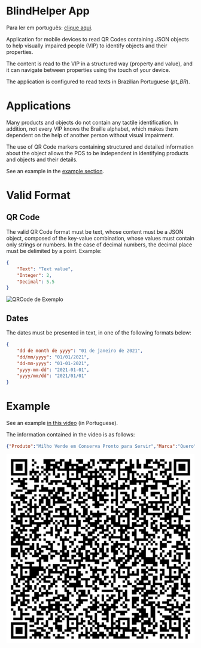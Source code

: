 
# BlindHelper App  
  
Para ler em português: [clique aqui](README.md).  
  
Application for mobile devices to read QR Codes containing JSON objects to help visually impaired
people (VIP) to identify objects and their properties.
  
The content is read to the VIP in a structured way (property and value), and it can navigate between
properties using the touch of your device.
  
The application is configured to read texts in Brazilian Portuguese (_pt_BR_).
  
# Applications  

Many products and objects do not contain any tactile identification. In addition, not every VIP knows
the Braille alphabet, which makes them dependent on the help of another person without visual impairment.
  
The use of QR Code markers containing structured and detailed information about the object allows
the POS to be independent in identifying products and objects and their details.
  
See an example in the [example section](#exemplo).
  
# Valid Format

## QR Code

The valid QR Code format must be text, whose content must be a JSON object, composed of the key-value
combination, whose values must contain only strings or numbers. In the case of decimal numbers,
the decimal place must be delimited by a point. Example:

```json
{
	"Text": "Text value",
	"Integer": 2,
	"Decimal": 5.5
}
```

![QRCode de Exemplo](qr-code.png)

## Dates

The dates must be presented in text, in one of the following formats below:

```json
{
	"dd de month de yyyy": "01 de janeiro de 2021",
	"dd/mm/yyyy": "01/01/2021",
	"dd-mm-yyyy": "01-01-2021",
	"yyyy-mm-dd": "2021-01-01",
	"yyyy/mm/dd": "2021/01/01" 
}
```

# <a id='exemplo'>Example

See an example [in this video](exemplos/exemplo_aplicacao.mp4) (in Portuguese).

The information contained in the video is as follows:

```json
{"Produto":"Milho Verde em Conserva Pronto para Servir","Marca":"Quero","Peso Líquido":"280g","Informação Nutricional":"Porção de 130g. Valor energético: 179kcal. Carboidratos: 37g. Proteínas: 8,6g. Gorduras totais: 0,8g. Gorduras saturadas: 0g. Gorduras trans: 0g. Fibra alimentar: 5,1g. Sódio: 447mg.","Alérgicos":"Não contém glúten. Pode conter soja.","Validade":"Novembro de 2022"}
```

![QRCode Milho Verde](exemplos/qr-code-exemplo.png)
